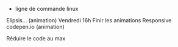 * ligne de commande linux


Elipsis...  (animation)
Vendredi 16h
Finir les animations
Responsive
codepen.io (animation)

Réduire le code au max